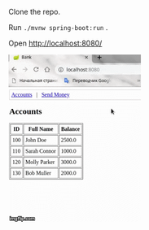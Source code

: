 Clone the repo.

Run `./mvnw spring-boot:run` .

Open [http://localhost:8080/](http://localhost:8080/)

![](demo.gif)